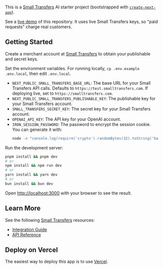 This is a [Small Transfers](https://smalltransfers.com) AI starter project (bootstrapped with [`create-next-app`](https://nextjs.org/docs/app/api-reference/cli/create-next-app)).

See a [live demo](https://ai-starter.smalltransfers.com/) of this repository. It uses live Small Transfers keys, so "paid requests" charge real customers.

## Getting Started

Create a merchant account at [Small Transfers](https://smalltransfers.com) to obtain your publishable and secret keys.

Set the environment variables. For running locally, `cp .env.example .env.local`, then edit `.env.local`.

- `NEXT_PUBLIC_SMALL_TRANSFERS_BASE_URL`: The base URL for your Small Transfers API calls. Defaults to `https://test.smalltransfers.com`. If deploying live, set to `https://smalltransfers.com`.
- `NEXT_PUBLIC_SMALL_TRANSFERS_PUBLISHABLE_KEY`: The publishable key for your Small Transfers account.
- `SMALL_TRANSFERS_SECRET_KEY`: The secret key for your Small Transfers account.
- `OPENAI_API_KEY`: The API key for your OpenAI account.
- `IRON_SESSION_PASSWORD`: The password to encrypt the session cookie. You can generate it with:
    ```bash
    node -e "console.log(require('crypto').randomBytes(32).toString('base64'))"
    ```

Run the development server:

```bash
pnpm install && pnpm dev
# or
npm install && npm run dev
# or
yarn install && yarn dev
# or
bun install && bun dev
```

Open [http://localhost:3000](http://localhost:3000) with your browser to see the result.

## Learn More

See the following [Small Transfers](https://smalltransfers.com) resources:

- [Integration Guide](https://smalltransfers.com/merchant/docs/integration-guide)
- [API Reference](https://smalltransfers.com/merchant/docs/api)

## Deploy on Vercel

The easiest way to deploy this app is to use [Vercel](https://vercel.com/new).
